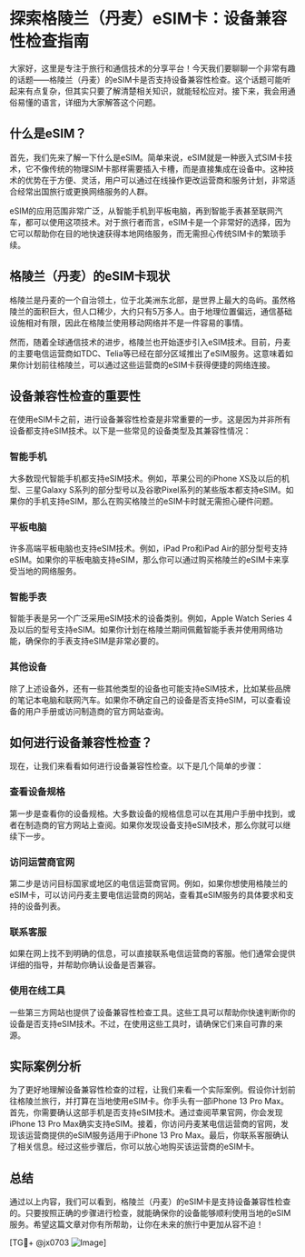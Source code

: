 # 探索格陵兰（丹麦）eSIM卡：设备兼容性检查指南

大家好，这里是专注于旅行和通信技术的分享平台！今天我们要聊聊一个非常有趣的话题——格陵兰（丹麦）的eSIM卡是否支持设备兼容性检查。这个话题可能听起来有点复杂，但其实只要了解清楚相关知识，就能轻松应对。接下来，我会用通俗易懂的语言，详细为大家解答这个问题。

## 什么是eSIM？

首先，我们先来了解一下什么是eSIM。简单来说，eSIM就是一种嵌入式SIM卡技术，它不像传统的物理SIM卡那样需要插入卡槽，而是直接集成在设备中。这种技术的优势在于方便、灵活，用户可以通过在线操作更改运营商和服务计划，非常适合经常出国旅行或更换网络服务的人群。

eSIM的应用范围非常广泛，从智能手机到平板电脑，再到智能手表甚至联网汽车，都可以使用这项技术。对于旅行者而言，eSIM卡是一个非常好的选择，因为它可以帮助你在目的地快速获得本地网络服务，而无需担心传统SIM卡的繁琐手续。

## 格陵兰（丹麦）的eSIM卡现状

格陵兰是丹麦的一个自治领土，位于北美洲东北部，是世界上最大的岛屿。虽然格陵兰的面积巨大，但人口稀少，大约只有5万多人。由于地理位置偏远，通信基础设施相对有限，因此在格陵兰使用移动网络并不是一件容易的事情。

然而，随着全球通信技术的进步，格陵兰也开始逐步引入eSIM技术。目前，丹麦的主要电信运营商如TDC、Telia等已经在部分区域推出了eSIM服务。这意味着如果你计划前往格陵兰，可以通过这些运营商的eSIM卡获得便捷的网络连接。

## 设备兼容性检查的重要性

在使用eSIM卡之前，进行设备兼容性检查是非常重要的一步。这是因为并非所有设备都支持eSIM技术。以下是一些常见的设备类型及其兼容性情况：

### 智能手机

大多数现代智能手机都支持eSIM技术。例如，苹果公司的iPhone XS及以后的机型、三星Galaxy S系列的部分型号以及谷歌Pixel系列的某些版本都支持eSIM。如果你的手机支持eSIM，那么在购买格陵兰的eSIM卡时就无需担心硬件问题。

### 平板电脑

许多高端平板电脑也支持eSIM技术。例如，iPad Pro和iPad Air的部分型号支持eSIM。如果你的平板电脑支持eSIM，那么你可以通过购买格陵兰的eSIM卡来享受当地的网络服务。

### 智能手表

智能手表是另一个广泛采用eSIM技术的设备类别。例如，Apple Watch Series 4及以后的型号支持eSIM。如果你计划在格陵兰期间佩戴智能手表并使用网络功能，确保你的手表支持eSIM是非常必要的。

### 其他设备

除了上述设备外，还有一些其他类型的设备也可能支持eSIM技术，比如某些品牌的笔记本电脑和联网汽车。如果你不确定自己的设备是否支持eSIM，可以查看设备的用户手册或访问制造商的官方网站查询。

## 如何进行设备兼容性检查？

现在，让我们来看看如何进行设备兼容性检查。以下是几个简单的步骤：

### 查看设备规格

第一步是查看你的设备规格。大多数设备的规格信息可以在其用户手册中找到，或者在制造商的官方网站上查阅。如果你发现设备支持eSIM技术，那么你就可以继续下一步。

### 访问运营商官网

第二步是访问目标国家或地区的电信运营商官网。例如，如果你想使用格陵兰的eSIM卡，可以访问丹麦主要电信运营商的网站，查看其eSIM服务的具体要求和支持的设备列表。

### 联系客服

如果在网上找不到明确的信息，可以直接联系电信运营商的客服。他们通常会提供详细的指导，并帮助你确认设备是否兼容。

### 使用在线工具

一些第三方网站也提供了设备兼容性检查工具。这些工具可以帮助你快速判断你的设备是否支持eSIM技术。不过，在使用这些工具时，请确保它们来自可靠的来源。

## 实际案例分析

为了更好地理解设备兼容性检查的过程，让我们来看一个实际案例。假设你计划前往格陵兰旅行，并打算在当地使用eSIM卡。你手头有一部iPhone 13 Pro Max。首先，你需要确认这部手机是否支持eSIM技术。通过查阅苹果官网，你会发现iPhone 13 Pro Max确实支持eSIM。接着，你访问丹麦某电信运营商的官网，发现该运营商提供的eSIM服务适用于iPhone 13 Pro Max。最后，你联系客服确认了相关信息。经过这些步骤后，你可以放心地购买该运营商的eSIM卡。

## 总结

通过以上内容，我们可以看到，格陵兰（丹麦）的eSIM卡是支持设备兼容性检查的。只要按照正确的步骤进行检查，就能确保你的设备能够顺利使用当地的eSIM服务。希望这篇文章对你有所帮助，让你在未来的旅行中更加从容不迫！

[TG💪+ @jx0703 ![Image](https://github.com/user-attachments/assets/dbca1d08-cadb-493c-b0ec-ad6f7a83f270)]